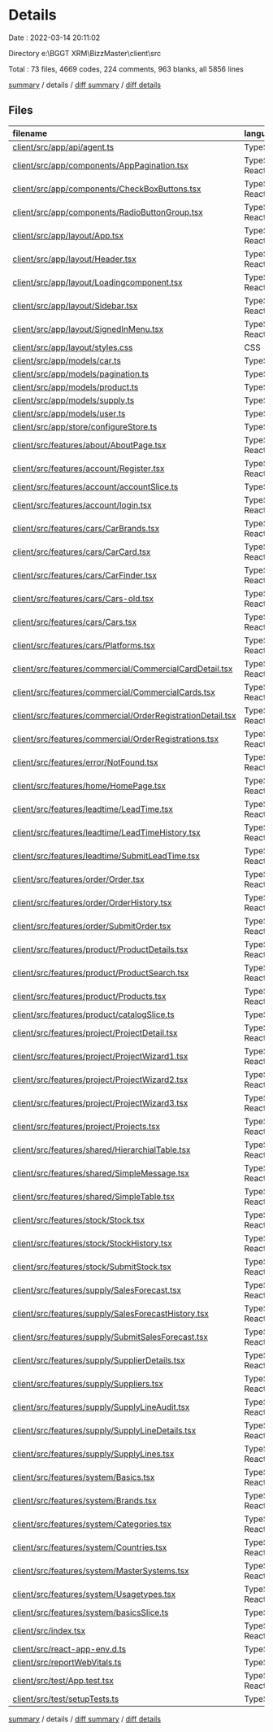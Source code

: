 # Details

Date : 2022-03-14 20:11:02

Directory e:\BGGT XRM\BizzMaster\client\src

Total : 73 files,  4669 codes, 224 comments, 963 blanks, all 5856 lines

[summary](results.md) / details / [diff summary](diff.md) / [diff details](diff-details.md)

## Files
| filename | language | code | comment | blank | total |
| :--- | :--- | ---: | ---: | ---: | ---: |
| [client/src/app/api/agent.ts](/client/src/app/api/agent.ts) | TypeScript | 153 | 0 | 26 | 179 |
| [client/src/app/components/AppPagination.tsx](/client/src/app/components/AppPagination.tsx) | TypeScript React | 27 | 0 | 4 | 31 |
| [client/src/app/components/CheckBoxButtons.tsx](/client/src/app/components/CheckBoxButtons.tsx) | TypeScript React | 33 | 0 | 5 | 38 |
| [client/src/app/components/RadioButtonGroup.tsx](/client/src/app/components/RadioButtonGroup.tsx) | TypeScript React | 29 | 0 | 5 | 34 |
| [client/src/app/layout/App.tsx](/client/src/app/layout/App.tsx) | TypeScript React | 133 | 0 | 25 | 158 |
| [client/src/app/layout/Header.tsx](/client/src/app/layout/Header.tsx) | TypeScript React | 81 | 5 | 12 | 98 |
| [client/src/app/layout/Loadingcomponent.tsx](/client/src/app/layout/Loadingcomponent.tsx) | TypeScript React | 15 | 0 | 2 | 17 |
| [client/src/app/layout/Sidebar.tsx](/client/src/app/layout/Sidebar.tsx) | TypeScript React | 86 | 0 | 13 | 99 |
| [client/src/app/layout/SignedInMenu.tsx](/client/src/app/layout/SignedInMenu.tsx) | TypeScript React | 41 | 0 | 3 | 44 |
| [client/src/app/layout/styles.css](/client/src/app/layout/styles.css) | CSS | 0 | 0 | 1 | 1 |
| [client/src/app/models/car.ts](/client/src/app/models/car.ts) | TypeScript | 29 | 0 | 2 | 31 |
| [client/src/app/models/pagination.ts](/client/src/app/models/pagination.ts) | TypeScript | 14 | 0 | 2 | 16 |
| [client/src/app/models/product.ts](/client/src/app/models/product.ts) | TypeScript | 21 | 0 | 4 | 25 |
| [client/src/app/models/supply.ts](/client/src/app/models/supply.ts) | TypeScript | 22 | 0 | 2 | 24 |
| [client/src/app/models/user.ts](/client/src/app/models/user.ts) | TypeScript | 5 | 0 | 0 | 5 |
| [client/src/app/store/configureStore.ts](/client/src/app/store/configureStore.ts) | TypeScript | 16 | 0 | 6 | 22 |
| [client/src/features/about/AboutPage.tsx](/client/src/features/about/AboutPage.tsx) | TypeScript React | 8 | 0 | 1 | 9 |
| [client/src/features/account/Register.tsx](/client/src/features/account/Register.tsx) | TypeScript React | 105 | 0 | 6 | 111 |
| [client/src/features/account/accountSlice.ts](/client/src/features/account/accountSlice.ts) | TypeScript | 70 | 0 | 9 | 79 |
| [client/src/features/account/login.tsx](/client/src/features/account/login.tsx) | TypeScript React | 74 | 0 | 14 | 88 |
| [client/src/features/cars/CarBrands.tsx](/client/src/features/cars/CarBrands.tsx) | TypeScript React | 18 | 0 | 11 | 29 |
| [client/src/features/cars/CarCard.tsx](/client/src/features/cars/CarCard.tsx) | TypeScript React | 75 | 0 | 8 | 83 |
| [client/src/features/cars/CarFinder.tsx](/client/src/features/cars/CarFinder.tsx) | TypeScript React | 64 | 0 | 17 | 81 |
| [client/src/features/cars/Cars-old.tsx](/client/src/features/cars/Cars-old.tsx) | TypeScript React | 98 | 29 | 27 | 154 |
| [client/src/features/cars/Cars.tsx](/client/src/features/cars/Cars.tsx) | TypeScript React | 20 | 0 | 11 | 31 |
| [client/src/features/cars/Platforms.tsx](/client/src/features/cars/Platforms.tsx) | TypeScript React | 19 | 0 | 11 | 30 |
| [client/src/features/commercial/CommercialCardDetail.tsx](/client/src/features/commercial/CommercialCardDetail.tsx) | TypeScript React | 50 | 0 | 12 | 62 |
| [client/src/features/commercial/CommercialCards.tsx](/client/src/features/commercial/CommercialCards.tsx) | TypeScript React | 34 | 0 | 19 | 53 |
| [client/src/features/commercial/OrderRegistrationDetail.tsx](/client/src/features/commercial/OrderRegistrationDetail.tsx) | TypeScript React | 57 | 0 | 12 | 69 |
| [client/src/features/commercial/OrderRegistrations.tsx](/client/src/features/commercial/OrderRegistrations.tsx) | TypeScript React | 35 | 0 | 19 | 54 |
| [client/src/features/error/NotFound.tsx](/client/src/features/error/NotFound.tsx) | TypeScript React | 14 | 0 | 1 | 15 |
| [client/src/features/home/HomePage.tsx](/client/src/features/home/HomePage.tsx) | TypeScript React | 8 | 0 | 1 | 9 |
| [client/src/features/leadtime/LeadTime.tsx](/client/src/features/leadtime/LeadTime.tsx) | TypeScript React | 65 | 0 | 17 | 82 |
| [client/src/features/leadtime/LeadTimeHistory.tsx](/client/src/features/leadtime/LeadTimeHistory.tsx) | TypeScript React | 68 | 1 | 13 | 82 |
| [client/src/features/leadtime/SubmitLeadTime.tsx](/client/src/features/leadtime/SubmitLeadTime.tsx) | TypeScript React | 193 | 3 | 24 | 220 |
| [client/src/features/order/Order.tsx](/client/src/features/order/Order.tsx) | TypeScript React | 81 | 0 | 19 | 100 |
| [client/src/features/order/OrderHistory.tsx](/client/src/features/order/OrderHistory.tsx) | TypeScript React | 79 | 1 | 17 | 97 |
| [client/src/features/order/SubmitOrder.tsx](/client/src/features/order/SubmitOrder.tsx) | TypeScript React | 258 | 23 | 32 | 313 |
| [client/src/features/product/ProductDetails.tsx](/client/src/features/product/ProductDetails.tsx) | TypeScript React | 56 | 42 | 12 | 110 |
| [client/src/features/product/ProductSearch.tsx](/client/src/features/product/ProductSearch.tsx) | TypeScript React | 25 | 0 | 6 | 31 |
| [client/src/features/product/Products.tsx](/client/src/features/product/Products.tsx) | TypeScript React | 87 | 0 | 19 | 106 |
| [client/src/features/product/catalogSlice.ts](/client/src/features/product/catalogSlice.ts) | TypeScript | 141 | 1 | 17 | 159 |
| [client/src/features/project/ProjectDetail.tsx](/client/src/features/project/ProjectDetail.tsx) | TypeScript React | 59 | 0 | 22 | 81 |
| [client/src/features/project/ProjectWizard1.tsx](/client/src/features/project/ProjectWizard1.tsx) | TypeScript React | 30 | 0 | 17 | 47 |
| [client/src/features/project/ProjectWizard2.tsx](/client/src/features/project/ProjectWizard2.tsx) | TypeScript React | 260 | 23 | 32 | 315 |
| [client/src/features/project/ProjectWizard3.tsx](/client/src/features/project/ProjectWizard3.tsx) | TypeScript React | 244 | 6 | 37 | 287 |
| [client/src/features/project/Projects.tsx](/client/src/features/project/Projects.tsx) | TypeScript React | 39 | 1 | 20 | 60 |
| [client/src/features/shared/HierarchialTable.tsx](/client/src/features/shared/HierarchialTable.tsx) | TypeScript React | 54 | 0 | 12 | 66 |
| [client/src/features/shared/SimpleMessage.tsx](/client/src/features/shared/SimpleMessage.tsx) | TypeScript React | 31 | 31 | 6 | 68 |
| [client/src/features/shared/SimpleTable.tsx](/client/src/features/shared/SimpleTable.tsx) | TypeScript React | 48 | 0 | 9 | 57 |
| [client/src/features/stock/Stock.tsx](/client/src/features/stock/Stock.tsx) | TypeScript React | 82 | 0 | 19 | 101 |
| [client/src/features/stock/StockHistory.tsx](/client/src/features/stock/StockHistory.tsx) | TypeScript React | 79 | 1 | 17 | 97 |
| [client/src/features/stock/SubmitStock.tsx](/client/src/features/stock/SubmitStock.tsx) | TypeScript React | 258 | 23 | 33 | 314 |
| [client/src/features/supply/SalesForecast.tsx](/client/src/features/supply/SalesForecast.tsx) | TypeScript React | 84 | 0 | 19 | 103 |
| [client/src/features/supply/SalesForecastHistory.tsx](/client/src/features/supply/SalesForecastHistory.tsx) | TypeScript React | 79 | 1 | 17 | 97 |
| [client/src/features/supply/SubmitSalesForecast.tsx](/client/src/features/supply/SubmitSalesForecast.tsx) | TypeScript React | 241 | 23 | 28 | 292 |
| [client/src/features/supply/SupplierDetails.tsx](/client/src/features/supply/SupplierDetails.tsx) | TypeScript React | 87 | 0 | 16 | 103 |
| [client/src/features/supply/Suppliers.tsx](/client/src/features/supply/Suppliers.tsx) | TypeScript React | 32 | 0 | 19 | 51 |
| [client/src/features/supply/SupplyLineAudit.tsx](/client/src/features/supply/SupplyLineAudit.tsx) | TypeScript React | 153 | 2 | 39 | 194 |
| [client/src/features/supply/SupplyLineDetails.tsx](/client/src/features/supply/SupplyLineDetails.tsx) | TypeScript React | 64 | 0 | 22 | 86 |
| [client/src/features/supply/SupplyLines.tsx](/client/src/features/supply/SupplyLines.tsx) | TypeScript React | 32 | 0 | 18 | 50 |
| [client/src/features/system/Basics.tsx](/client/src/features/system/Basics.tsx) | TypeScript React | 38 | 0 | 11 | 49 |
| [client/src/features/system/Brands.tsx](/client/src/features/system/Brands.tsx) | TypeScript React | 18 | 0 | 11 | 29 |
| [client/src/features/system/Categories.tsx](/client/src/features/system/Categories.tsx) | TypeScript React | 25 | 0 | 12 | 37 |
| [client/src/features/system/Countries.tsx](/client/src/features/system/Countries.tsx) | TypeScript React | 20 | 0 | 11 | 31 |
| [client/src/features/system/MasterSystems.tsx](/client/src/features/system/MasterSystems.tsx) | TypeScript React | 17 | 0 | 10 | 27 |
| [client/src/features/system/Usagetypes.tsx](/client/src/features/system/Usagetypes.tsx) | TypeScript React | 17 | 0 | 10 | 27 |
| [client/src/features/system/basicsSlice.ts](/client/src/features/system/basicsSlice.ts) | TypeScript | 29 | 0 | 16 | 45 |
| [client/src/index.tsx](/client/src/index.tsx) | TypeScript React | 20 | 3 | 6 | 29 |
| [client/src/react-app-env.d.ts](/client/src/react-app-env.d.ts) | TypeScript | 0 | 1 | 1 | 2 |
| [client/src/reportWebVitals.ts](/client/src/reportWebVitals.ts) | TypeScript | 13 | 0 | 3 | 16 |
| [client/src/test/App.test.tsx](/client/src/test/App.test.tsx) | TypeScript React | 8 | 0 | 2 | 10 |
| [client/src/test/setupTests.ts](/client/src/test/setupTests.ts) | TypeScript | 1 | 4 | 1 | 6 |

[summary](results.md) / details / [diff summary](diff.md) / [diff details](diff-details.md)